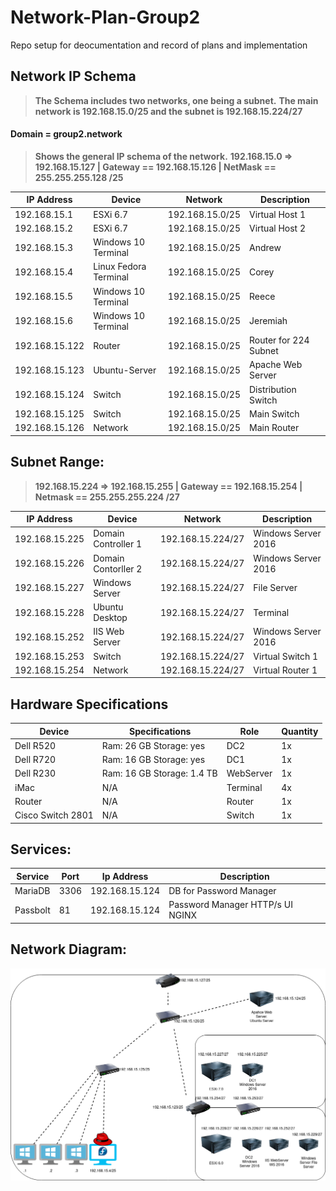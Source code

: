 # Network-Plan-Group2
Repo setup for deocumentation and record of plans and implementation

## Network IP Schema

> **The Schema includes two networks, one being a subnet.**
> **The main network is 192.168.15.0/25 and the subnet is 192.168.15.224/27**

#### Domain = group2.network

> **Shows the general IP schema of the network.**
> **192.168.15.0 => 192.168.15.127 | Gateway == 192.168.15.126 | NetMask == 255.255.255.128 /25**

| IP Address | Device | Network    | Description |
| ----------| ------- | ---------- | ----------- |
| 192.168.15.1 | ESXi 6.7| 192.168.15.0/25 | Virtual Host 1|
| 192.168.15.2 | ESXi 6.7| 192.168.15.0/25  | Virtual Host 2|
| 192.168.15.3    | Windows 10 Terminal    | 192.168.15.0/25 | Andrew |
| 192.168.15.4    | Linux Fedora Terminal  | 192.168.15.0/25 | Corey |
| 192.168.15.5    | Windows 10 Terminal    | 192.168.15.0/25 | Reece |
| 192.168.15.6    | Windows 10 Terminal    | 192.168.15.0/25 | Jeremiah |
| 192.168.15.122  | Router  | 192.168.15.0/25 | Router for 224 Subnet |
| 192.168.15.123  | Ubuntu-Server    | 192.168.15.0/25 |  Apache Web Server |
| 192.168.15.124  | Switch  | 192.168.15.0/25 | Distribution Switch |
| 192.168.15.125  | Switch  | 192.168.15.0/25 | Main Switch |
| 192.168.15.126  | Network | 192.168.15.0/25 | Main Router |


## Subnet Range:
> **192.168.15.224 => 192.168.15.255 | Gateway == 192.168.15.254 | Netmask == 255.255.255.224 /27**

| IP Address     | Device                 | Network            | Description         |
| -------------- | ---------------------- | ------------------ | ------------------- |
| 192.168.15.225 | Domain Controller 1    | 192.168.15.224/27  | Windows Server 2016 |
| 192.168.15.226 | Domain Contorller 2    | 192.168.15.224/27  | Windows Server 2016 |
| 192.168.15.227 | Windows Server         | 192.168.15.224/27  | File Server         |
| 192.168.15.228 | Ubuntu Desktop         | 192.168.15.224/27  | Terminal            |
| 192.168.15.252 | IIS Web Server         | 192.168.15.224/27  | Windows Server 2016 |
| 192.168.15.253 | Switch                 | 192.168.15.224/27  | Virtual Switch 1    |
| 192.168.15.254 | Network                | 192.168.15.224/27  | Virtual Router 1    |

## Hardware Specifications

| Device   | Specifications   | Role | Quantity |
| ---------| ---------------- | -------- | -----|
| Dell R520 | Ram: 26 GB Storage: yes  | DC2 | 1x |
| Dell R720 | Ram: 16 GB Storage: yes   | DC1 | 1x |
| Dell R230 | Ram: 16 GB Storage: 1.4 TB | WebServer | 1x |
| iMac | N/A | Terminal | 4x |
| Router | N/A | Router | 1x |
| Cisco Switch 2801 | N/A | Switch | 1x |

## Services:
| Service  | Port | Ip Address | Description |
| -------- | ---- | ---------- | ----------- |
| MariaDB  | 3306 | 192.168.15.124 | DB for Password Manager |
| Passbolt | 81   | 192.168.15.124 | Password Manager HTTP/s UI NGINX |


## Network Diagram:
<img src='./Network.png'></img>
